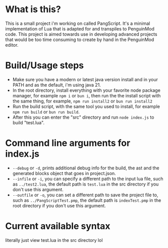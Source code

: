 # What is this?

This is a small project i'm working on called PangScript.
It's a minimal implementation of Lua that is adapted for and transpiles to PenguinMod code.
This project is aimed towards use in developing advanced projects that would be too time consuming to create by hand in the PenguinMod editor.

# Build/Usage steps

- Make sure you have a modern or latest java version install and in your PATH and as the default, i'm using java 21.
- In the root directory, install everything with your favorite node package manager, for example `npm i` or `bun i`, then run the the install script with the same thing, for example, `npm run install2` or `bun run install2`
- Run the build script, with the same tool you used to install, for example `npm run build` or `bun run build`.
- After this you can enter the "src" directory and run `node index.js` to build "test.lua".

# Command line arguments for index.js

- `--debug` or `-d`, prints additional debug info for the build, the ast and the generated blocks object that goes in project.json.
- `--infile` or `-i`, you can specify a different path to the input lua file, such as `../test2.lua`, the default path is `test.lua` in the src directory if you don't use this argument.
- `--outfile` or `-o`, you can set a different path to save the project file to, such as `../PangScriptTest.pmp`, the default path is `indexTest.pmp` in the root directory if you don't use this argument.

# Current available syntax

literally just view test.lua in the src directory lol